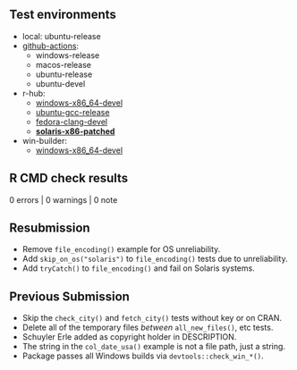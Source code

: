 ## Test environments

* local: ubuntu-release
* [github-actions](https://github.com/irworkshop/campfin/actions): 
  * windows-release
  * macos-release
  * ubuntu-release
  * ubuntu-devel
* r-hub:
  * [windows-x86_64-devel](https://builder.r-hub.io/status/campfin_1.0.2.tar.gz-34604028283e49e19c24f990284406ab)
  * [ubuntu-gcc-release](https://builder.r-hub.io/status/campfin_1.0.2.tar.gz-c4767d2f041d4487bbf91ce561aefd40)
  * [fedora-clang-devel](https://builder.r-hub.io/status/campfin_1.0.2.tar.gz-e8861979d5134cd6bbb935f811805ef8)
  * **[solaris-x86-patched](https://builder.r-hub.io/status/campfin_1.0.2.tar.gz-a8be7190484f40608f75218e478cfdda)**
* win-builder: 
  * [windows-x86_64-devel](https://win-builder.r-project.org/4qDy2Slvc9QR)

## R CMD check results

0 errors | 0 warnings | 0 note

## Resubmission

* Remove `file_encoding()` example for OS unreliability.
* Add `skip_on_os("solaris")` to `file_encoding()` tests due to unreliability.
* Add `tryCatch()` to `file_encoding()` and fail on Solaris systems.

## Previous Submission

* Skip the `check_city()` and `fetch_city()` tests without key or on CRAN.
* Delete all of the temporary files _between_ `all_new_files()`, etc tests.
* Schuyler Erle added as copyright holder in DESCRIPTION.
* The string in the `col_date_usa()` example is not a file path, just a string.
* Package passes all Windows builds via `devtools::check_win_*()`.
